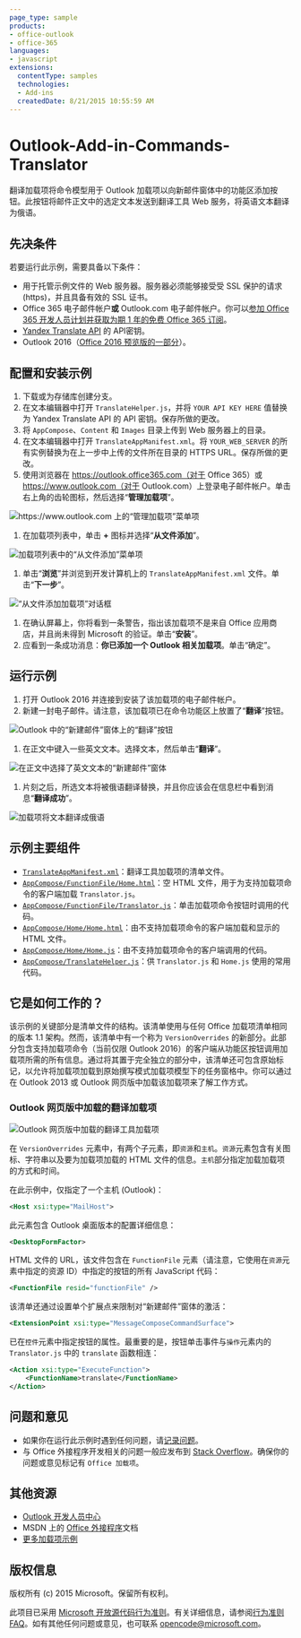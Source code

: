```yaml
---
page_type: sample
products:
- office-outlook
- office-365
languages:
- javascript
extensions:
  contentType: samples
  technologies:
  - Add-ins
  createdDate: 8/21/2015 10:55:59 AM
---
```

# Outlook-Add-in-Commands-Translator

翻译加载项将命令模型用于 Outlook 加载项以向新邮件窗体中的功能区添加按钮。此按钮将邮件正文中的选定文本发送到翻译工具 Web 服务，将英语文本翻译为俄语。

## 先决条件

若要运行此示例，需要具备以下条件：

- 用于托管示例文件的 Web 服务器。服务器必须能够接受受 SSL 保护的请求 (https)，并且具备有效的 SSL 证书。
- Office 365 电子邮件帐户**或** Outlook.com 电子邮件帐户。你可以[参加 Office 365 开发人员计划并获取为期 1 年的免费 Office 365 订阅](https://aka.ms/devprogramsignup)。
- [Yandex Translate API](https://translate.yandex.com/developers) 的 API密钥。
- Outlook 2016（[Office 2016 预览版的一部分](https://products.office.com/en-us/office-2016-preview)）。

## 配置和安装示例

1. 下载或为存储库创建分支。
1. 在文本编辑器中打开 `TranslateHelper.js`，并将 `YOUR API KEY HERE` 值替换为 Yandex Translate API 的 API 密钥。保存所做的更改。
1. 将 `AppCompose`、`Content` 和 `Images` 目录上传到 Web 服务器上的目录。
1. 在文本编辑器中打开 `TranslateAppManifest.xml`。将 `YOUR_WEB_SERVER` 的所有实例替换为在上一步中上传的文件所在目录的 HTTPS URL。保存所做的更改。
1. 使用浏览器在 https://outlook.office365.com（对于 Office 365）或 https://www.outlook.com（对于 Outlook.com）上登录电子邮件帐户。单击右上角的齿轮图标，然后选择“**管理加载项**”。
    
  ![https://www.outlook.com 上的“管理加载项”菜单项](https://raw.githubusercontent.com/OfficeDev/Outlook-Add-in-Commands-Translator/master/readme-images/outlook-manage-addins.PNG)
    
1. 在加载项列表中，单击 **+** 图标并选择“**从文件添加**”。

  ![加载项列表中的“从文件添加”菜单项](https://raw.githubusercontent.com/OfficeDev/Outlook-Add-in-Commands-Translator/master/readme-images/addin-list.PNG)

1. 单击“**浏览**”并浏览到开发计算机上的 `TranslateAppManifest.xml` 文件。单击“**下一步**”。

  ![“从文件添加加载项”对话框](https://raw.githubusercontent.com/OfficeDev/Outlook-Add-in-Commands-Translator/master/readme-images/browse-manifest.PNG)

1. 在确认屏幕上，你将看到一条警告，指出该加载项不是来自 Office 应用商店，并且尚未得到 Microsoft 的验证。单击“**安装**”。
1. 应看到一条成功消息：**你已添加一个 Outlook 相关加载项**。单击“确定”。

## 运行示例 ##

1. 打开 Outlook 2016 并连接到安装了该加载项的电子邮件帐户。
1. 新建一封电子邮件。请注意，该加载项已在命令功能区上放置了“**翻译**”按钮。

  ![Outlook 中的“新建邮件”窗体上的“翻译”按钮](https://raw.githubusercontent.com/OfficeDev/Outlook-Add-in-Commands-Translator/master/readme-images/new-mail.PNG)

1. 在正文中键入一些英文文本。选择文本，然后单击“**翻译**”。

  ![在正文中选择了英文文本的“新建邮件”窗体](https://raw.githubusercontent.com/OfficeDev/Outlook-Add-in-Commands-Translator/master/readme-images/text-selected.PNG)

1. 片刻之后，所选文本将被俄语翻译替换，并且你应该会在信息栏中看到消息“**翻译成功**”。

  ![加载项将文本翻译成俄语](https://raw.githubusercontent.com/OfficeDev/Outlook-Add-in-Commands-Translator/master/readme-images/text-translated.PNG)

## 示例主要组件

- [```TranslateAppManifest.xml```](TranslateAppManifest.xml)：翻译工具加载项的清单文件。
- [```AppCompose/FunctionFile/Home.html```](AppCompose/FunctionFile/Home.html)：空 HTML 文件，用于为支持加载项命令的客户端加载 `Translator.js`。
- [```AppCompose/FunctionFile/Translator.js```](AppCompose/FunctionFile/Translator.js)：单击加载项命令按钮时调用的代码。
- [```AppCompose/Home/Home.html```](AppCompose/Home/Home.html)：由不支持加载项命令的客户端加载和显示的 HTML 文件。
- [```AppCompose/Home/Home.js```](AppCompose/Home/Home.js)：由不支持加载项命令的客户端调用的代码。
- [```AppCompose/TranslateHelper.js```](AppCompose/TranslateHelper.js)：供 `Translator.js` 和 `Home.js` 使用的常用代码。

## 它是如何工作的？

该示例的关键部分是清单文件的结构。该清单使用与任何 Office 加载项清单相同的版本 1.1 架构。然而，该清单中有一个称为 `VersionOverrides` 的新部分。此部分包含支持加载项命令（当前仅限 Outlook 2016）的客户端从功能区按钮调用加载项所需的所有信息。通过将其置于完全独立的部分中，该清单还可包含原始标记，以允许将加载项加载到原始撰写模式加载项模型下的任务窗格中。你可以通过在 Outlook 2013 或 Outlook 网页版中加载该加载项来了解工作方式。

### Outlook 网页版中加载的翻译加载项 ###

![Outlook 网页版中加载的翻译工具加载项](https://raw.githubusercontent.com/OfficeDev/Outlook-Add-in-Commands-Translator/master/readme-images/outlook-on-web.PNG)

在 `VersionOverrides` 元素中，有两个子元素，即`资源`和`主机`。`资源`元素包含有关图标、字符串以及要为加载项加载的 HTML 文件的信息。`主机`部分指定加载加载项的方式和时间。

在此示例中，仅指定了一个主机 (Outlook)：

```xml
<Host xsi:type="MailHost">
```
    
此元素包含 Outlook 桌面版本的配置详细信息：

```xml
<DesktopFormFactor>
```
    
HTML 文件的 URL，该文件包含在 `FunctionFile` 元素（请注意，它使用在`资源`元素中指定的资源 ID）中指定的按钮的所有 JavaScript 代码：

```xml
<FunctionFile resid="functionFile" />
```
    
该清单还通过设置单个扩展点来限制对“新建邮件”窗体的激活：

```xml
<ExtensionPoint xsi:type="MessageComposeCommandSurface">
```
    
已在`控件`元素中指定按钮的属性。最重要的是，按钮单击事件与`操作`元素内的 `Translator.js` 中的 `translate` 函数相连：

```xml
<Action xsi:type="ExecuteFunction">
    <FunctionName>translate</FunctionName>
</Action>
```
    
## 问题和意见

- 如果你在运行此示例时遇到任何问题，请[记录问题](https://github.com/OfficeDev/Outlook-Add-in-Commands-Translator/issues)。
- 与 Office 外接程序开发相关的问题一般应发布到 [Stack Overflow](http://stackoverflow.com/questions/tagged/office-addins)。确保你的问题或意见标记有 `Office 加载项`。

## 其他资源

- [Outlook 开发人员中心](https://dev.outlook.com)
- MSDN 上的 [Office 外接程序](https://msdn.microsoft.com/library/office/jj220060.aspx)文档
- [更多加载项示例](https://github.com/OfficeDev?utf8=%E2%9C%93&query=-Add-in)

## 版权信息

版权所有 (c) 2015 Microsoft。保留所有权利。


此项目已采用 [Microsoft 开放源代码行为准则](https://opensource.microsoft.com/codeofconduct/)。有关详细信息，请参阅[行为准则 FAQ](https://opensource.microsoft.com/codeofconduct/faq/)。如有其他任何问题或意见，也可联系 [opencode@microsoft.com](mailto:opencode@microsoft.com)。
